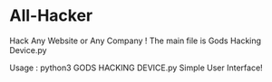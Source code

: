# All-Hacker
Hack Any Website or Any Company !
The main file is Gods Hacking Device.py






Usage : 
python3 GODS HACKING DEVICE.py
Simple User Interface!
